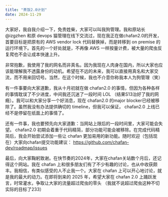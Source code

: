 ```yaml
---
title: "茶饭2.0计划"
date: 2024-11-29
---
```

大家好，我自我介绍一下，免贵姓柴，大家可以叫我狗管理。我和原站长 @izgzhen 和原 devops 猫管理在线下交流过，现在我正在做chafan2.0的开发，首要目标是把原有的 AWS vendor lock 代码替换掉，而是转移到 on premise 的运行环境下。首先的一个好处就是，不再像 AWS 一样按量计费，被大量的爬虫反复爬也不会让成本快速上升。

非常抱歉，我使用了我的网名而非真名。因为我现在人肉身在国内，所以大家也应该能理解我不透露身份的动机。希望在不远的未来，我可以直接用真名和大家交流，而不用来回切号。当然，在这个时候，我也不介意你称我本人为狗管理（笑）

有一件事要向大家道歉，我从十月初就在做 chafan2.0 的事情，但因为各种各样的事情耽误了不少进度，中间我还沉迷了一段时间 LOL （结果S13治好了我的网瘾）。我可以和大家分享一个好消息，现在 chafan2.0 的major blocker已经被移除了。虽然我没有办法提供确切的 timeline，但我可以保证， chafan2.0 上线已经不是停留在纸面上的事情了。

还有一件事，我也要预先向大家道歉：当网站上限后的一段时间里，大家可能会失望。 chafan2.0 初期会着重于代码精简，部分功能可能会被移除。在完成代码精简后，我会开始尝试添加一些让 chafan 更加易用的新功能。随时欢迎（包括现在）大家向chafan提交功能建议： https://github.com/chafan-dev/roadmap/issues

最后，向大家鞠躬致谢。在快节奏的2024年，大家在chafan关站数个月后，还记得这个网站。我在 chafan 上和很多朋友们有了不少有趣的讨论，也从中收获颇丰。我相信，有类似感受的人不止我一个。大家在 chafan 上可以开心地讨论，就是我的最大的动力。在即将到来的 2025 年，希望大家在 chafan 2.0 上踊跃发言，时常灌水，争取让大家的流量超过爬虫的零头 （我就不说超过爬虫这种不切实际的目标了233）
